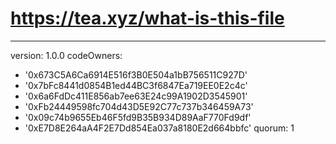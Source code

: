 # https://tea.xyz/what-is-this-file
---
version: 1.0.0
codeOwners:
  - '0x673C5A6Ca6914E516f3B0E504a1bB756511C927D'
  - '0x7bFc8441d0854B1ed44BC3f6847Ea719EE0E2c4c'
  - '0x6a6FdDc411E856ab7ee63E24c99A1902D3545901'
  - '0xFb24449598fc704d43D5E92C77c737b346459A73'
  - '0x09c74b9655Eb46F5fd9B35B934D89AaF770Fd9df'
  - '0xE7D8E264aA4F2E7Dd854Ea037a8180E2d664bbfc'
quorum: 1
